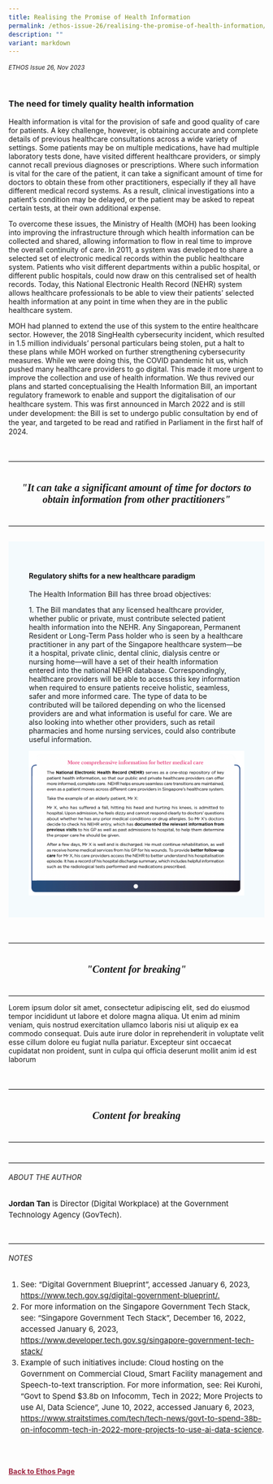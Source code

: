 ```yaml
---
title: Realising the Promise of Health Information
permalink: /ethos-issue-26/realising-the-promise-of-health-information/
description: ""
variant: markdown
---
```

<style>


		
.back a
{
	color: #9f2943;
	font-weight: bold;
}

.break
{
   border-top: 1px solid  black;
   border-bottom: 1px solid black;
	 padding:20px;
	text-align:center;
	font-size:30px;
	margin-top:50px;
}
	
.break1
{
	font-family: Georgia;
	font-size:20px;
	font-style: italic;
	font-weight: bold;
}

	
.author
{
border-bottom: 1px solid black;
margin-top:40px;
padding-bottom:30px;
border-top: 1px solid black;
}
	
.author p
{
font-size: 15px;	
line-height: 22px;
}
	
.notestop ol li
{
font-size: 15px;
line-height:22px;
}		


.containerbox
{
background-color:#F4FAFD;	
padding: 40px;	
margin-top: 30px;	
	
}

	


	
	
</style>
<em><small>ETHOS Issue 26, Nov 2023</small></em>
<div class="background-image">
<img src="">
</div>

<h3>The need for timely quality health information</h3>

<p>Health information is vital for the provision of safe and good quality of care for patients. A key challenge, however, is obtaining accurate and complete details of previous healthcare consultations across a wide variety of settings. Some patients may be on multiple medications, have had multiple laboratory tests done, have visited different healthcare providers, or simply cannot recall previous diagnoses or prescriptions. Where such information is vital for the care of the patient, it can take a significant amount  of time for doctors to obtain these from other practitioners, especially if they 
all have different medical record systems. As a result, clinical investigations into a patient’s condition may be delayed, or the patient may be asked to repeat certain tests, at their own  additional expense. </p>

<p>To overcome these issues, the Ministry of Health (MOH) has been looking into improving the infrastructure through which health information can be collected and shared, allowing information to flow in real time to improve the overall continuity of care. In 2011, a system was developed to share a selected set of electronic medical records within the public healthcare system. Patients who visit different departments within a  public hospital, or different public hospitals, could now draw on this centralised set of health records. Today, this National Electronic Health Record (NEHR) system allows healthcare professionals to be able to view their patients’ selected health information at any point in time when they are in the public healthcare system. 
</p>

<p>MOH had planned to extend the use of this system to the entire healthcare sector. However, the 2018 SingHealth cybersecurity incident, which resulted in 1.5 million individuals’ personal particulars being stolen, put a halt to these plans while MOH worked on further strengthening cybersecurity measures. While we were doing this, the COVID pandemic hit us, which pushed many healthcare providers to go digital. This made it more urgent to improve the collection and use of health information. We thus revived our plans and started conceptualising the Health Information Bill, an important regulatory framework to enable and support the digitalisation of our healthcare system. This was ﬁrst announced in March 2022 and is still under development: the Bill is set to undergo public consultation by end of the year, and targeted to be read and ratiﬁed in Parliament in the ﬁrst half of 2024.</p>

<div class="break">
<p class="break1">"It can take a significant amount of time for doctors to obtain information from other practitioners"</p>
</div>


<div class="containerbox">
<h4>Regulatory shifts for a  
new healthcare paradigm</h4>	
	
<p>The Health Information Bill has three broad objectives:</p>	
	
<p>1. The Bill mandates that any licensed healthcare provider, whether public or private, must contribute selected patient health information into the NEHR. Any Singaporean, Permanent Resident or Long-Term Pass holder who is seen by a healthcare practitioner in any part of the Singapore healthcare system—be it a hospital, private clinic, dental clinic, dialysis centre or nursing home—will have a set of their health information entered into the national NEHR database. Correspondingly, healthcare providers will be able to access this key information when required to ensure patients receive holistic, seamless, safer and more informed care. The type of data to be contributed will be tailored depending on who the licensed providers are and what information is useful for care. We are also looking into whether other providers, such as retail pharmacies and home nursing services, could also contribute useful information. </p>	
	
<img src="/images/Ethos_Images/Ethos_Issue_26/medical-care-2.png">	
	
	
</div>	












<div class="break">
<p class="break1">"Content for breaking"</p>
</div>

<p>Lorem ipsum dolor sit amet, consectetur adipiscing elit, sed do eiusmod tempor incididunt ut labore et dolore magna aliqua. Ut enim ad minim veniam, quis nostrud exercitation ullamco laboris nisi ut aliquip ex ea commodo consequat. Duis aute irure dolor in reprehenderit in voluptate velit esse cillum dolore eu fugiat nulla pariatur. Excepteur sint occaecat cupidatat non proident, sunt in culpa qui officia deserunt mollit anim id est laborum</p>






<div class="break">
<p class="break1">Content for breaking</p>
</div>





<div class="author">
<h6>ABOUT THE AUTHOR</h6>	
<p><b>Jordan Tan</b> is Director (Digital Workplace) at the Government Technology Agency (GovTech).</p>
</div>


<div class="notestop">
<h6>NOTES</h6>
<ol>
	
<li id="num1">See: “Digital Government Blueprint”, accessed January 6, 2023, <a target="_blank" href="https://www.tech.gov.sg/digital-government-blueprint/">https://www.tech.gov.sg/digital-government-blueprint/.</a></li>
	
	
<li id="num2">For more information on the Singapore Government Tech Stack, see: “Singapore Government Tech Stack”,  December 16, 2022, accessed January 6, 2023, 
<a target="_blank" href="https://www.developer.tech.gov.sg/singapore-government-tech-stack/">https://www.developer.tech.gov.sg/singapore-government-tech-stack/</a></li>
	
	
<li id="num3">Example of such initiatives include: Cloud hosting on the Government on Commercial Cloud, Smart Facility management and Speech-to-text transcription. For more information, see: Rei Kurohi, “Govt to Spend $3.8b on Infocomm, Tech in 2022; More Projects to use AI, Data Science”, June 10, 2022, accessed January 6, 2023, <a target="_blank" href="https://www.straitstimes.com/tech/tech-news/govt-to-spend-38b-on-infocomm-tech-in-2022-more-projects-to-use-ai-data-science">https://www.straitstimes.com/tech/tech-news/govt-to-spend-38b-on-infocomm-tech-in-2022-more-projects-to-use-ai-data-science</a>.</li>
</ol>	
</div>





<br><br>
<div class="back">
<a href="/ethos/">Back to Ethos Page</a>	
</div>